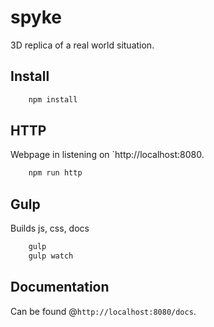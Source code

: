 # spyke

3D replica of a real world situation.

## Install
```bash
	npm install
```

## HTTP
Webpage in listening on `http://localhost:8080.

```bash
	npm run http
```

## Gulp
Builds js, css, docs
```bash
	gulp
	gulp watch
```

## Documentation
Can be found @`http://localhost:8080/docs`.
